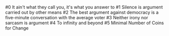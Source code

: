 #0 It ain't what they call you, it's what you answer to
#1 Silence is argument carried out by other means
#2 The best argument against democracy is a five-minute conversation with the average voter
#3 Neither irony nor sarcasm is argument
#4 To infinity and beyond
#5 Minimal Number of Coins for Change
